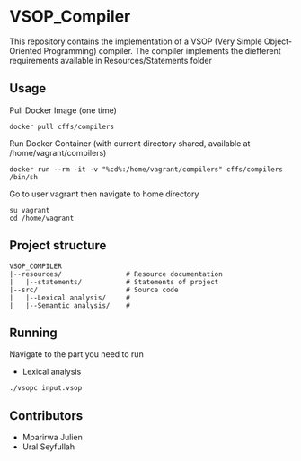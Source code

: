# VSOP_Compiler
 This repository contains the implementation of a VSOP (Very Simple Object-Oriented Programming) compiler. The compiler implements the diefferent requirements available in Resources/Statements folder

## Usage 
Pull Docker Image (one time)
```
docker pull cffs/compilers
```

Run Docker Container (with current directory shared, available at /home/vagrant/compilers)
```
docker run --rm -it -v "%cd%:/home/vagrant/compilers" cffs/compilers /bin/sh
```

Go to user vagrant then navigate to home directory
```
su vagrant
cd /home/vagrant
```

## Project structure 
```
VSOP_COMPILER
|--resources/                # Resource documentation
|   |--statements/           # Statements of project
|--src/                      # Source code
|   |--Lexical analysis/     # 
|   |--Semantic analysis/    #

```

## Running 
Navigate to the part you need to run 
- Lexical analysis 
```
./vsopc input.vsop
```

## Contributors 
- Mparirwa Julien
- Ural Seyfullah